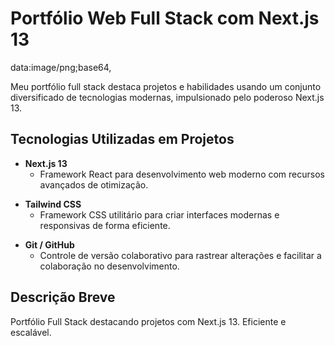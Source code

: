 # Portfólio Web Full Stack com Next.js 13

data:image/png;base64,

Meu portfólio full stack destaca projetos e habilidades usando um conjunto diversificado de tecnologias modernas, impulsionado pelo poderoso Next.js 13.

## Tecnologias Utilizadas em Projetos

- **Next.js 13**
  - Framework React para desenvolvimento web moderno com recursos avançados de otimização.

<!-- - **Node.js**
  - Ambiente de execução JavaScript para criar aplicativos backend escaláveis e eficientes. -->

<!-- - **Express.js**
  - Framework minimalista para construir APIs robustas e aplicativos web rápidos. -->

<!-- - **MongoDB**
  - Banco de dados NoSQL flexível e escalável, ideal para aplicativos full stack. -->

<!-- - **GraphQL**
  - Consultas eficientes para buscar dados precisos, otimizando a comunicação cliente-servidor. -->

<!-- - **Prisma**
  - ORM moderno para bancos de dados, simplificando consultas e modelagem de dados eficiente. -->

- **Tailwind CSS**
  - Framework CSS utilitário para criar interfaces modernas e responsivas de forma eficiente.

<!-- - **Docker**
  - Empacotamento consistente de aplicativos para facilitar a implantação em ambientes diversos. -->

<!-- - **AWS (Amazon Web Services)**
  - Hospedagem escalável e serviços em nuvem para garantir alto desempenho e confiabilidade. -->

- **Git / GitHub**
  - Controle de versão colaborativo para rastrear alterações e facilitar a colaboração no desenvolvimento.

## Descrição Breve

Portfólio Full Stack destacando projetos com Next.js 13. Eficiente e escalável.
